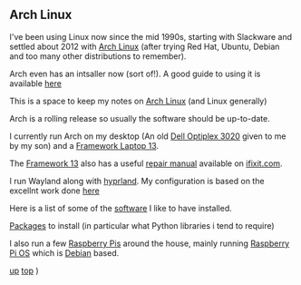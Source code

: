 ## Arch Linux
I've been using Linux now since the mid 1990s, starting with Slackware and settled about 2012 with [Arch Linux](https://archlinux.org/) (after trying Red Hat, Ubuntu, Debian and too many other distributions to remember).  

Arch even has an intsaller now (sort of!). A good guide to using it is available [here](http://formatting-kindle.info/arch.txt)

This is a space to keep my notes on [Arch Linux](https://archlinux.org/) (and Linux generally)

Arch is a rolling release so usually the software should be up-to-date.

I currently run Arch on my desktop (An old [Dell Optiplex 3020](https://www.dell.com/support/home/en-uk/product-support/product/optiplex-3020-desktop/overview) given to me by my son) and a [Framework Laptop 13](https://frame.work/gb/en/laptop13). 

The [Framework 13](../computing/framework_13.md) also has a useful [repair manual](https://www.ifixit.com/Device/Framework_Laptop) available on [ifixit.com](https://ifixit.com).

I run Wayland along with [hyprland](https://wiki.archlinux.org/title/Hyprland). My configuration is based on the excellnt work done [here](https://github.com/mylinuxforwork/dotfiles)

Here is a list of some of the [software](../computing/software.md) I like to have installed.

[Packages](./arch_packages.md) to install (in particular what Python libraries i tend to require)

I also run a few [Raspberry Pis](https://www.raspberrypi.com) around the house, mainly running [Raspberry Pi OS](https://www.raspberrypi.com/software/operating-systems/) which is [Debian](https://www.debian.org) based.

[up](README.md)
[top](../README.md)
)
